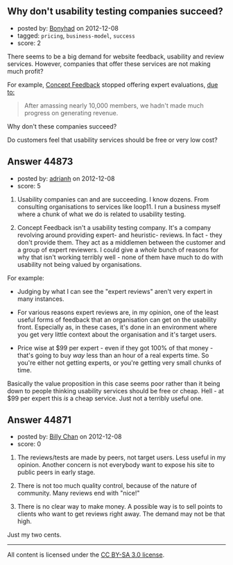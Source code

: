 ## Why don't usability testing companies succeed?

- posted by: [Bonyhad](https://stackexchange.com/users/-1/21979-bonyhad) on 2012-12-08
- tagged: `pricing`, `business-model`, `success`
- score: 2

There seems to be a big demand for website feedback, usability and review services. However, companies that offer these services are not making much profit?

For example, [Concept Feedback][1] stopped offering expert evaluations, [due to:][2]

> After amassing nearly 10,000 members, we hadn't made much progress on
> generating revenue.

Why don't these companies succeed? 

Do customers feel that usability services should be free or very low cost?

  [1]: http://www.conceptfeedback.com/
  [2]: http://blog.conceptfeedback.com/


## Answer 44873

- posted by: [adrianh](https://stackexchange.com/users/-1/4599-adrianh) on 2012-12-08
- score: 5

1. Usability companies can and are succeeding. I know dozens. From consulting organisations to services like loop11. I run a business myself where a chunk of what we do is related to usability testing.

2. Concept Feedback isn't a usability testing company. It's a company revolving around providing expert- and heuristic- reviews. In fact - they don't provide them. They act as a middlemen between the customer and a group of expert reviewers. I could give a *whole* bunch of reasons for why that isn't working terribly well - none of them have much to do with usability not being valued by organisations.

For example:

* Judging by what I can see the "expert reviews" aren't very expert in many instances.

* For various reasons expert reviews are, in my opinion, one of the least useful forms of feedback that an organisation can get on the usability front. Especially as, in these cases, it's done in an environment where you get very little context about the organisation and it's target users.

* Price wise at $99 per expert - even if they got 100% of that money - that's going to buy *way* less than an hour of a real experts time. So you're either not getting experts, or you're getting very small chunks of time.

Basically the value proposition in this case seems poor rather than it being down to people thinking usability services should be free or cheap. Hell - at $99 per expert this *is* a cheap service. Just not a terribly useful one.


## Answer 44871

- posted by: [Billy Chan](https://stackexchange.com/users/-1/21618-billy-chan) on 2012-12-08
- score: 0

1. The reviews/tests are made by peers, not target users. Less useful in my opinion. Another concern is not everybody want to expose his site to public peers in early stage.

2. There is not too much quality control, because of the nature of community. Many reviews end with "nice!"

3. There is no clear way to make money. A possible way is to sell points to clients who want to get reviews right away. The demand may not be that high.

Just my two cents.



---

All content is licensed under the [CC BY-SA 3.0 license](https://creativecommons.org/licenses/by-sa/3.0/).
